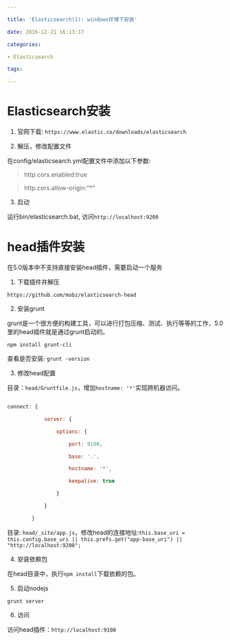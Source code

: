 ---
title: 'Elasticsearch(1): windows环境下安装'
date: 2016-12-21 16:13:17
categories:
- Elasticsearch
tags:
---

# Elasticsearch安装
1. 官网下载: `https://www.elastic.co/downloads/elasticsearch`
2. 解压，修改配置文件
在config/elasticsearch.yml配置文件中添加以下参数:
> http.cors.enabled:true
> http.cors.allow-origin:"*"

3. 启动
运行bin/elasticsearch.bat, 访问`http://localhost:9200`

# head插件安装
在5.0版本中不支持直接安装head插件，需要启动一个服务

1. 下载插件并解压
`https://github.com/mobz/elasticsearch-head`

2. 安装grunt
grunt是一个很方便的构建工具，可以进行打包压缩、测试、执行等等的工作，5.0里的head插件就是通过grunt启动的。
`npm install grunt-cli`
查看是否安装: `grunt -version`

3. 修改head配置
目录：`head/Gruntfile.js`，增加`hostname: '*'`实现跨机器访问。
```javascript
connect: {
			server: {
				options: {
					port: 9100,
					base: '.',
					hostname: '*',
					keepalive: true
				}
			}
		}
```
目录: `head/_site/app.js`，修改head的连接地址:`this.base_uri = this.config.base_uri || this.prefs.get("app-base_uri") || "http://localhost:9200";`

4. 安装依赖包
在head目录中，执行`npm install`下载依赖的包。

5. 启动nodejs
`grunt server`

6. 访问
访问head插件：`http://localhost:9100`